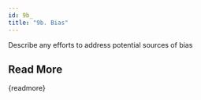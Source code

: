 ```yaml
---
id: 9b_
title: "9b. Bias"
---
```

Describe any efforts to address potential sources of bias

## Read More

{readmore}